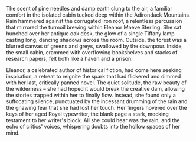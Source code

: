 The scent of pine needles and damp earth clung to the air, a familiar comfort in the isolated cabin tucked deep within the Adirondack Mountains. Rain hammered against the corrugated iron roof, a relentless percussion that mirrored the turmoil brewing within Eleanor Maeve Sterling. She sat hunched over her antique oak desk, the glow of a single Tiffany lamp casting long, dancing shadows across the room. Outside, the forest was a blurred canvas of greens and greys, swallowed by the downpour. Inside, the small cabin, crammed with overflowing bookshelves and stacks of research papers, felt both like a haven and a prison.

Eleanor, a celebrated author of historical fiction, had come here seeking inspiration, a retreat to reignite the spark that had flickered and dimmed with her last, critically panned novel. The quiet solitude, the raw beauty of the wilderness – she had hoped it would break the creative dam, allowing the stories trapped within her to finally flow. Instead, she found only a suffocating silence, punctuated by the incessant drumming of the rain and the gnawing fear that she had lost her touch. Her fingers hovered over the keys of her aged Royal typewriter, the blank page a stark, mocking testament to her writer's block. All she could hear was the rain, and the echo of critics' voices, whispering doubts into the hollow spaces of her mind.
